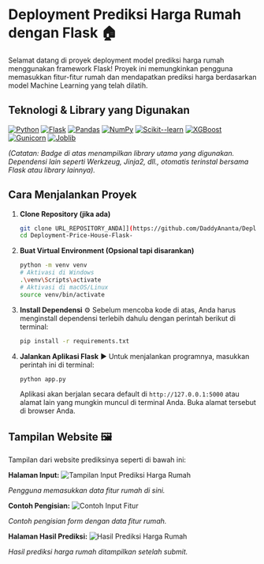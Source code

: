 # Deployment Prediksi Harga Rumah dengan Flask 🏠

Selamat datang di proyek deployment model prediksi harga rumah menggunakan framework Flask! Proyek ini memungkinkan pengguna memasukkan fitur-fitur rumah dan mendapatkan prediksi harga berdasarkan model Machine Learning yang telah dilatih.

## Teknologi & Library yang Digunakan

[![Python](https://img.shields.io/badge/Python-3.9+-blue)](https://www.python.org/) [![Flask](https://img.shields.io/badge/Flask-3.0.3-black)](https://flask.palletsprojects.com/) [![Pandas](https://img.shields.io/badge/Pandas-1.5.3-lightgrey)](https://pandas.pydata.org/) [![NumPy](https://img.shields.io/badge/NumPy-1.26.4-blueviolet)](https://numpy.org/) [![Scikit--learn](https://img.shields.io/badge/Scikit_learn-1.3.0-orange)](https://scikit-learn.org/) [![XGBoost](https://img.shields.io/badge/XGBoost-2.0.3-darkgreen)](https://xgboost.ai/) [![Gunicorn](https://img.shields.io/badge/Gunicorn-22.0.0-green)](https://gunicorn.org/) [![Joblib](https://img.shields.io/badge/Joblib-1.4.2-grey)](https://joblib.readthedocs.io/)

*(Catatan: Badge di atas menampilkan library utama yang digunakan. Dependensi lain seperti Werkzeug, Jinja2, dll., otomatis terinstal bersama Flask atau library lainnya).*

## Cara Menjalankan Proyek

1.  **Clone Repository (jika ada)**
    ```bash
    git clone URL_REPOSITORY_ANDA]](https://github.com/DaddyAnanta/Deployment-Price-House-Flask-
    cd Deployment-Price-House-Flask-
    ```

2.  **Buat Virtual Environment (Opsional tapi disarankan)**
    ```bash
    python -m venv venv
    # Aktivasi di Windows
    .\venv\Scripts\activate
    # Aktivasi di macOS/Linux
    source venv/bin/activate
    ```

3.  **Install Dependensi** ⚙️
    Sebelum mencoba kode di atas, Anda harus menginstall dependensi terlebih dahulu dengan perintah berikut di terminal:
    ```bash
    pip install -r requirements.txt
    ```

4.  **Jalankan Aplikasi Flask** ▶️
    Untuk menjalankan programnya, masukkan perintah ini di terminal:
    ```bash
    python app.py
    ```
    Aplikasi akan berjalan secara default di `http://127.0.0.1:5000` atau alamat lain yang mungkin muncul di terminal Anda. Buka alamat tersebut di browser Anda.

## Tampilan Website 🖼️

Tampilan dari website prediksinya seperti di bawah ini:

**Halaman Input:**
![Tampilan Input Prediksi Harga Rumah](https://github.com/user-attachments/assets/2d57a307-2cb7-4d09-85de-8cf06dc62cb6)


*Pengguna memasukkan data fitur rumah di sini.*

**Contoh Pengisian:**
![Contoh Input Fitur](https://github.com/user-attachments/assets/bdca1c00-3c2c-47c2-a507-36f306c3ec6e)

*Contoh pengisian form dengan data fitur rumah.*

**Halaman Hasil Prediksi:**
![Hasil Prediksi Harga Rumah](https://github.com/user-attachments/assets/fda22914-cf62-4db4-bf89-76fa9cfd69f1)

*Hasil prediksi harga rumah ditampilkan setelah submit.*
